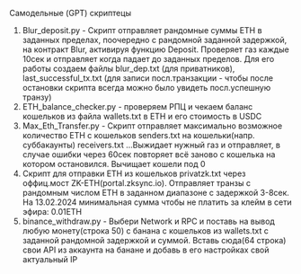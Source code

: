 Самодельные (GPT) скриптецы

1. Blur_deposit.py - Скрипт отправляет рандомные суммы ETH в заданных пределах, поочередно с рандомной заданной задержкой, на контракт Blur, активируя функцию Deposit. Проверяет газ каждые 10сек и отправляет когда падает до заданных пределов. Для его работы создаем файлы blur_dep.txt (для приватников), last_successful_tx.txt (для записи посл.транзакции - чтобы после остановки скрипта всегда можно было увидеть посл.успешную транзу)
2. ETH_balance_checker.py - проверяем РПЦ и чекаем баланс кошельков из файла wallets.txt в ETH и его стоимость в USDC
3. Max_Eth_Transfer.py - Скрипт отправляет максимально возможное количество ETH с кошельков senders.txt на кошельки(напр. суббакаунты) receivers.txt ...Выжидает нужный газ и отправляет, в случае ошибки через 60сек повторяет всё заново с кошелька на котором остановился. Вычищает кошели под 0
4. Скрипт для отправки ETH из кошельков privatzk.txt через оффиц.мост ZK-ETH(portal.zksync.io). Отправляет транзы с рандомным числом ETH в заданном диапазоне с задержкой 3-8сек. На 13.02.2024 минимальная сумма чтобы не платить за клейм в сети эфира: 0.01ETH
5. binance_withdraw.py - Выбери Network и RPC и поставь на вывод любую монету(строка 50) с банана с кошельков из wallets.txt с заданной рандомной задержкой и суммой. Вставь сюда(64 строка) свои API из аккаунта на банане и добавь в его настройках свой актуальный IP 
